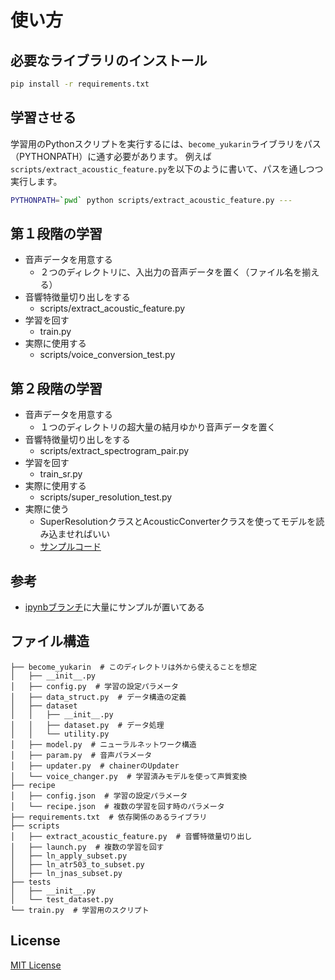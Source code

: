 # 使い方

## 必要なライブラリのインストール
```bash
pip install -r requirements.txt
```

## 学習させる
学習用のPythonスクリプトを実行するには、`become_yukarin`ライブラリをパス（PYTHONPATH）に通す必要があります。
例えば`scripts/extract_acoustic_feature.py`を以下のように書いて、パスを通しつつ実行します。

```bash
PYTHONPATH=`pwd` python scripts/extract_acoustic_feature.py ---
```

## 第１段階の学習
* 音声データを用意する
  * ２つのディレクトリに、入出力の音声データを置く（ファイル名を揃える）
* 音響特徴量切り出しをする
  * scripts/extract_acoustic_feature.py
* 学習を回す
  * train.py
* 実際に使用する
  * scripts/voice_conversion_test.py

## 第２段階の学習
* 音声データを用意する
  * １つのディレクトリの超大量の結月ゆかり音声データを置く
* 音響特徴量切り出しをする
  * scripts/extract_spectrogram_pair.py
* 学習を回す
  * train_sr.py
* 実際に使用する
  * scripts/super_resolution_test.py
* 実際に使う
  * SuperResolutionクラスとAcousticConverterクラスを使ってモデルを読み込ませればいい
  * [サンプルコード](https://github.com/Hiroshiba/become-yukarin/blob/ipynb/show%20vc%20and%20sr.ipynb)

## 参考
  * [ipynbブランチ](https://github.com/Hiroshiba/become-yukarin/tree/ipynb)に大量にサンプルが置いてある

## ファイル構造
```
├── become_yukarin  # このディレクトリは外から使えることを想定
│   ├── __init__.py
│   ├── config.py  # 学習の設定パラメータ
│   ├── data_struct.py  # データ構造の定義
│   ├── dataset
│   │   ├── __init__.py
│   │   ├── dataset.py  # データ処理
│   │   └── utility.py
│   ├── model.py  # ニューラルネットワーク構造
│   ├── param.py  # 音声パラメータ
│   ├── updater.py  # chainerのUpdater
│   └── voice_changer.py  # 学習済みモデルを使って声質変換
├── recipe
│   ├── config.json  # 学習の設定パラメータ
│   └── recipe.json  # 複数の学習を回す時のパラメータ
├── requirements.txt  # 依存関係のあるライブラリ
├── scripts
│   ├── extract_acoustic_feature.py  # 音響特徴量切り出し
│   ├── launch.py  # 複数の学習を回す
│   ├── ln_apply_subset.py
│   ├── ln_atr503_to_subset.py
│   ├── ln_jnas_subset.py
├── tests
│   ├── __init__.py
│   └── test_dataset.py
└── train.py  # 学習用のスクリプト
```

## License
[MIT License](./LICENSE)
